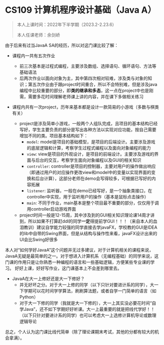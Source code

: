 # CS109 计算机程序设计基础（Java A）

> 本人上课时间：2022年下半学期（2023.2-2.23.6）
> 
> 本人任课老师：余剑峤

由于后来有过当JavaA SA的经历，所以对这门课比较了解：
- 课程内一共有五次作业
  - 前三次基本是过程式编程，主要涉及数组、选择语句、循环语句、方法等基础语法
  - 后两次作业以面向对象为主，其中第四次相对较难，涉及类与对象的知识；第五次作业由于跟project时间重合，所以不会特别难，但是涉及java编程中比较重要的部分，即**类的继承和多态**，这一点在project中也是刚需，需要多花时间理解老师课上讲的内容，并在课下多做相关练习

- 课程内共有一次project，历年来基本都是设计一款简易的小游戏（多数与棋类有关）
  - project是涉及简单小游戏，一般两个人组队完成，且项目的基本结构已经写好，学生主要负责的部分是写出各种方法以实现对应功能，按自己需要增加不同的类。项目基本结构如下：
    - ```model```: model是项目的基础模型，是项目的后端设计。主要涉及游戏的底层逻辑和计算，考察学生过程式编程以及面向对象编程的能力
    - ```view```: view是项目的外观设计，是项目的前端设计。主要涉及游戏的界面与后台的交互，考察学生面向对象编程以及GUI的相关知识
    - ```controller```: controller是项目的控制器，主要对用户的操作做出响应（即通过用户的对应操作更改view和model中的变量以实现界面的变换和后台计算），这部分老师在demo会写得较多，可根据已写好的内容拓展
    - ```listener```: 监听器，一般在demo已经写好，是一个抽象类接口，在controller中实现，用于监听用户的操作（基本是鼠标点击操作）
    - ```main```: 不同于作业，main基本是整个项目最不重要的部分，仅仅用于调用controller启动游戏界面
  - project时间一般是12-15周，其中涉及到的GUI相关知识理论课14周才讲到，所以如果不打算赶ddl的同学**一定**得提前学GUI！！！（来自本人的血泪教训）建议自学能力较强的同学直接去学javaFX，学校教的GUI是IDEA的lib中自带的Swing界面，但是从结构与操作性来看，javaFX设计出来的UI会比Swing好很多



本人对“如何学好JavaA”这个问题并无过多建议，对于计算机相关的课程来说，JavaA无疑是最简单的之一。对于想进入计算机系（无编程基础）的同学来说，这门课的作用只是让你熟悉一种编程的语言和一些基础逻辑，方便某些专业课的学习。
好好上课，好好写作业，这门课基本上不会差到哪里去。
- JavaA在大一上修好还是大一下修好？
  - 并无好坏之分。对于大一上修的同学（以下只针对要进计系的同学），大一下学期可以花时间学学算法，刷刷算法题，或者自学一门简单的语言（如Python）
  - 对于大一下修的同学（我就是大一下修的），大一上其实没必要花时间“自学Java”，还不如下学期好好听课。大一上最重要的就是把线代学好！！（以下只针对要进计系的同学）也可以考虑大一上选修计算机导论或数理逻辑导论
 
总之，个人认为这门课比线代简单（除了理论课期末考试，其他的分都有较大的机会拿满）。
